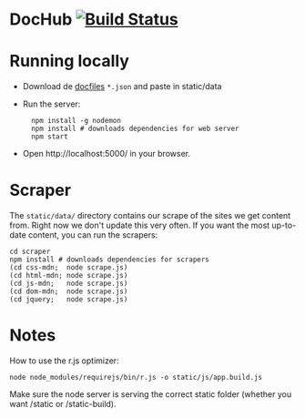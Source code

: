 DocHub [![Build Status](https://travis-ci.org/neiesc/dochub.png?branch=master)](https://travis-ci.org/neiesc/dochub)
=====

# Running locally

* Download de [docfiles](https://github.com/neiesc/dochub/tree/gh-pages) `*.json` and paste in static/data
* Run the server:

        npm install -g nodemon
        npm install # downloads dependencies for web server
        npm start
* Open http://localhost:5000/ in your browser.

# Scraper

The `static/data/` directory contains our scrape of the sites we get content from. Right now we don't update this very often. If you want the most up-to-date content, you can run the scrapers:

    cd scraper
    npm install # downloads dependencies for scrapers
    (cd css-mdn;  node scrape.js)
    (cd html-mdn; node scrape.js)
    (cd js-mdn;   node scrape.js)
    (cd dom-mdn;  node scrape.js)
    (cd jquery;   node scrape.js)

# Notes

How to use the r.js optimizer:

    node node_modules/requirejs/bin/r.js -o static/js/app.build.js

Make sure the node server is serving the correct static folder
(whether you want /static or /static-build).
